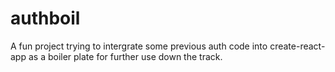 # authboil
A fun project trying to intergrate some previous auth code into create-react-app as a boiler plate for further use down the track.
